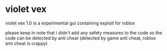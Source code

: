 # violet vex
violet vex 1.0 is a experimental gui containing exploit for roblox

please keep in note that i didn't add any safety measures to the code
so the code can be detected by anti cheat (detected by game anti cheat, roblox anti cheat is crappy)
